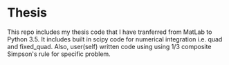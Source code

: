 # Thesis

This repo includes my thesis code that I have tranferred from MatLab to Python 3.5. 
It includes built in scipy code for numerical integration i.e. quad and fixed_quad.
Also, user(self) written code using using 1/3 composite Simpson's rule for specific problem. 
